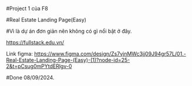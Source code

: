 #Project 1 của F8

#Real Estate Landing Page(Easy)

#Vì là dự án đơn giản nên không có gì nổi bật ở đây.

https://fullstack.edu.vn/

Link figma: https://www.figma.com/design/Zs7vjnMWc3jj09J94gr57L/01.-Real-Estate-Landing-Page-(Easy)-(1)?node-id=25-2&t=pCsug0mPYtdERlgv-0

#Done 08/09/2024.
